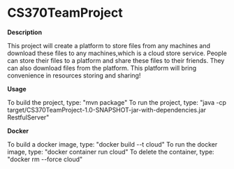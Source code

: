 # CS370TeamProject

**Description**

This project will create a platform to store files from any machines and download these files to any machines,which is a cloud store service. 
People can store their files to a platform and share these files to their friends. They can also download files from the platform.
This platform will bring convenience in resources storing and sharing!

**Usage**

To build the project, type: "mvn package"
To run the project, type: "java -cp target/CS370TeamProject-1.0-SNAPSHOT-jar-with-dependencies.jar RestfulServer"

**Docker**

To build a docker image, type: "docker build --t cloud"
To run the docker image, type: "docker container run cloud"
To delete the container, type: "docker rm --force cloud"
